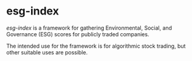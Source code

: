 # esg-index

*esg-index* is a framework for gathering Environmental, Social, and Governance (ESG) scores for publicly traded companies. 

The intended use for the framework is for algorithmic stock trading, but other suitable uses are possible.
